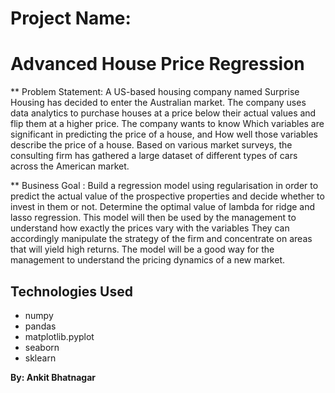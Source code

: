 # Project Name:
# Advanced House Price Regression

** Problem Statement:
A US-based housing company named Surprise Housing has decided to enter the Australian market. The company uses data analytics to purchase houses at a price below their actual values and flip them at a higher price. The company wants to know
Which variables are significant in predicting the price of a house, and
How well those variables describe the price of a house. Based on various market surveys, the consulting firm has gathered a large dataset of different types of cars across the American market.


** Business Goal :
Build a regression model using regularisation in order to predict the actual value of the prospective properties and decide whether to invest in them or not.
Determine the optimal value of lambda for ridge and lasso regression.
This model will then be used by the management to understand how exactly the prices vary with the variables
They can accordingly manipulate the strategy of the firm and concentrate on areas that will yield high returns.
The model will be a good way for the management to understand the pricing dynamics of a new market.

## Technologies Used
* numpy
* pandas
* matplotlib.pyplot
* seaborn
* sklearn

**By:
Ankit Bhatnagar**

